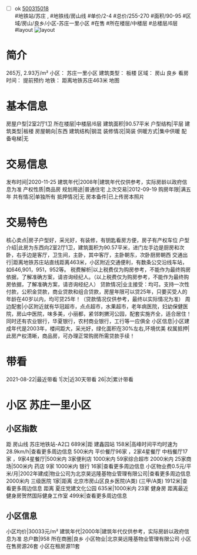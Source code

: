 - [ ] ok [500315018](https://bj.5i5j.com/ershoufang/500315018.html)  
 #地铁站/苏庄 ,  #地铁线/房山线
#单价/2-4 #总价/255-270 #面积/90-95   #区域/房山/良乡/小区-苏庄一里小区 #在售 #所在楼层/中楼层 #总楼层/6层 #layout 
![layout](http://image2.5i5j.com//group1/M00/AC/07/CgqJMV2DIc2AUx5eAAL4w6owNVU268.jpg_P5.jpg) 
# 简介 
 265万,  2.93万/m² 
小区： 苏庄一里小区
建筑类型： 板楼
区域： 房山 良乡
看房时间： 提前预约
地铁： 距离地铁苏庄463米 地图
# 基本信息 
 房屋户型|2室2厅1卫
所在楼层|中楼层/6层
建筑面积|90.57平米
户型结构|平层
建筑类型|板楼
房屋朝向|东西
建筑结构|钢混
装修情况|简装
供暖方式|集中供暖
配备电梯|无
# 交易信息 
 发布时间|2020-11-25
建筑年代|2008年|建筑年代仅供参考，实际房龄以政府信息为准
产权性质|商品房
规划用途|普通住宅
上次交易|2012-09-19
购房年限|满五年
共有情况|单独所有
抵押情况|无
房本备件|已上传房本照片
# 交易特色 
 核心卖点|房子户型好，采光好，有装修，有钥匙看房方便，房子有产权车位
户型介绍|此房为东西向2室2厅1卫，建筑面积为90.57平米，进门左手边是厨房和次卧，右手边是客厅，卫生间，主卧，其中客厅，主卧朝东，次卧厨房朝西
交通出行|距离地铁苏庄站直线距离463米，小区附近交通便利，有数条公交沿线车站，如646,901，951，952等。
税费解析|以上税费仅为购房参考，不能作为最终购房依据，了解准确方案，请咨询经纪人。（以上税费仅为购房参考，不能作为最终购房依据，了解准确方案，请咨询经纪人）
贷款情况|业主接受：均可。支持一次性付款，公积金贷款，商业贷款和组合贷款，房屋年限可以贷25年，只要买受人的年龄在40岁以内，均可贷25年！（贷款情况仅供参考，最终以实际情况为准）
周边配套|小区附近就有华冠超市，点点超市，水果超市，老年病医院，妇幼保健医院，房山中医院，味多美，小丽都，紧邻刺猬河公园，配套实施齐全，适合居住！同时还有农业银行，华夏银行，农村商业银行，工行等一应俱全
小区信息|小区建成年代是2003年，楼间距大，采光好，绿化面积在30%左右,环境优美
权属抵押|此房产权清晰，商品房，可办理正常购房所需贷款手续！
# 带看 
 2021-08-22|最近带看	 1|次|近30天带看	 26|次|累计带看
# 小区 苏庄一里小区
## 小区指数 
 距 房山线 苏庄地铁站-A2口 689米|距 建鑫园站 158米|高峰时间平均时速为28.9km/h|查看更多周边信息
500米内 平价餐厅96家 ，2家4星餐厅
中档餐厅17家 ，9家4星餐厅|500米内 3家便利店
1000米内 59家综合超市
2000米内 25家商场|500米内 药店 9家
1000米内 银行 16家|查看更多周边信息
小区物业费0.5元/平米/月|2002年建成|物业公司为北京昊远隆基物业管理有限公司|查看更多周边信息
2000米内 三级医院 1家|距离 北京市房山区良乡医院(A类) (三甲/A类) 1912米|查看更多周边信息
距离 夏庄党建文化公园 635米|1000米内 23家 健身房
距离最近健身房贺然国际健身工作室 499米|查看更多周边信息
## 小区信息 
 小区均价|30033元/m²
建筑年代|2000年|建筑年代仅供参考，实际房龄以政府信息为准
总户数|958
所在商圈|良乡
小区物业|北京昊远隆基物业管理有限公司
小区在售房源26套
小区在租房源11套
